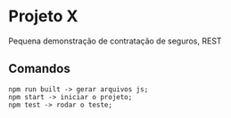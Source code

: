  # Projeto X
 
 Pequena demonstração de contratação de seguros, REST

## Comandos

    npm run built -> gerar arquivos js;
    npm start -> iniciar o projeto;
    npm test -> rodar o teste;

